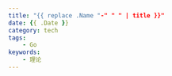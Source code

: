 ```yaml
---
title: "{{ replace .Name "-" " " | title }}"
date: {{ .Date }}
category: tech
tags:
    - Go
keywords:
    - 理论
---
```


